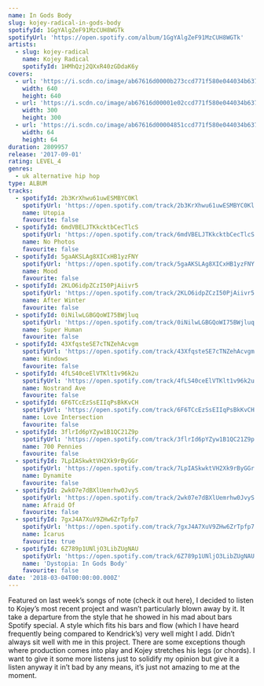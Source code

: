 ```yaml
---
name: In Gods Body
slug: kojey-radical-in-gods-body
spotifyId: 1GgYAlgZeF91MzCUH8WGTk
spotifyUrl: 'https://open.spotify.com/album/1GgYAlgZeF91MzCUH8WGTk'
artists:
  - slug: kojey-radical
    name: Kojey Radical
    spotifyId: 1HMhQzj2QXxR40zGDdaK6y
covers:
  - url: 'https://i.scdn.co/image/ab67616d0000b273ccd771f580e044034b637d84'
    width: 640
    height: 640
  - url: 'https://i.scdn.co/image/ab67616d00001e02ccd771f580e044034b637d84'
    width: 300
    height: 300
  - url: 'https://i.scdn.co/image/ab67616d00004851ccd771f580e044034b637d84'
    width: 64
    height: 64
duration: 2809957
release: '2017-09-01'
rating: LEVEL_4
genres:
  - uk alternative hip hop
type: ALBUM
tracks:
  - spotifyId: 2b3KrXhwu61uwESMBYC0Kl
    spotifyUrl: 'https://open.spotify.com/track/2b3KrXhwu61uwESMBYC0Kl'
    name: Utopia
    favourite: false
  - spotifyId: 6mdVBELJTKkcktbCecTlcS
    spotifyUrl: 'https://open.spotify.com/track/6mdVBELJTKkcktbCecTlcS'
    name: No Photos
    favourite: false
  - spotifyId: 5gaAKSLAg8XICxHB1yzFNY
    spotifyUrl: 'https://open.spotify.com/track/5gaAKSLAg8XICxHB1yzFNY'
    name: Mood
    favourite: false
  - spotifyId: 2KLO6idpZCzI50PjAiivr5
    spotifyUrl: 'https://open.spotify.com/track/2KLO6idpZCzI50PjAiivr5'
    name: After Winter
    favourite: false
  - spotifyId: 0iNilwLGBGQoWI75BWjluq
    spotifyUrl: 'https://open.spotify.com/track/0iNilwLGBGQoWI75BWjluq'
    name: Super Human
    favourite: false
  - spotifyId: 43XfqsteSE7cTNZehAcvgm
    spotifyUrl: 'https://open.spotify.com/track/43XfqsteSE7cTNZehAcvgm'
    name: Windows
    favourite: false
  - spotifyId: 4fLS40ceElVTKlt1v96k2u
    spotifyUrl: 'https://open.spotify.com/track/4fLS40ceElVTKlt1v96k2u'
    name: Nostrand Ave
    favourite: false
  - spotifyId: 6F6TCcEzSsEIIqPsBkKvCH
    spotifyUrl: 'https://open.spotify.com/track/6F6TCcEzSsEIIqPsBkKvCH'
    name: Love Intersection
    favourite: false
  - spotifyId: 3flrId6pYZyw1B1QC21Z9p
    spotifyUrl: 'https://open.spotify.com/track/3flrId6pYZyw1B1QC21Z9p'
    name: 700 Pennies
    favourite: false
  - spotifyId: 7LpIASkwktVH2Xk9rByGGr
    spotifyUrl: 'https://open.spotify.com/track/7LpIASkwktVH2Xk9rByGGr'
    name: Dynamite
    favourite: false
  - spotifyId: 2wk07e7dBXlUemrhw0JvyS
    spotifyUrl: 'https://open.spotify.com/track/2wk07e7dBXlUemrhw0JvyS'
    name: Afraid Of
    favourite: false
  - spotifyId: 7gxJ4A7XuV9ZHw6ZrTpfp7
    spotifyUrl: 'https://open.spotify.com/track/7gxJ4A7XuV9ZHw6ZrTpfp7'
    name: Icarus
    favourite: true
  - spotifyId: 6Z789p1UNljO3LibZUgNAU
    spotifyUrl: 'https://open.spotify.com/track/6Z789p1UNljO3LibZUgNAU'
    name: 'Dystopia: In Gods Body'
    favourite: false
date: '2018-03-04T00:00:00.000Z'
---
```

Featured on last week’s songs of note (check it out here), I decided to listen to Kojey’s
most recent project and wasn’t particularly blown away by it. It take a departure from the
style that he showed in his mad about bars Spotify special. A style which fits his bars and
flow (which I have heard frequently being compared to Kendrick’s) very well might I add.
Didn’t always sit well with me in this project. There are some exceptions though where
production comes into play and Kojey stretches his legs (or chords). I want to give it
some more listens just to solidify my opinion but give it a listen anyway it in’t bad by
any means, it’s just not amazing to me at the moment.
